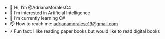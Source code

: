 - 👋 Hi, I’m @AdrianaMoralesC4
- 👀 I’m interested in Artificial Intelligence
- 🌱 I’m currently learning C#
- 📫 How to reach me: adrianamoralesc19@gmail.com
- ⚡ Fun fact: I like reading paper books but would like to read digital books

<!---
AdrianaMoralesC4/AdrianaMoralesC4 is a ✨ special ✨ repository because its `README.md` (this file) appears on your GitHub profile.
You can click the Preview link to take a look at your changes.
--->
